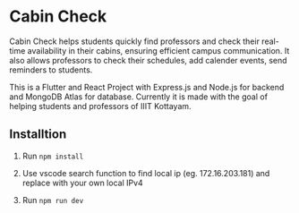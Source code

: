 # Cabin Check

Cabin Check helps students quickly find professors and check their real-time availability in their cabins, ensuring efficient campus communication. It also allows professors to check their schedules, add calender events, send reminders to students.

This is a Flutter and React Project with Express.js and Node.js for backend and MongoDB Atlas for database. Currently it is made with the goal of helping students and professors of IIIT Kottayam.

## Installtion

1. Run `npm install`

2. Use vscode search function to find local ip (eg. 172.16.203.181) and replace with your own local IPv4

3. Run `npm run dev`

